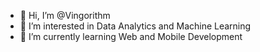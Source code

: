 - 👋 Hi, I’m @Vingorithm
- 👀 I’m interested in Data Analytics and Machine Learning
- 🌱 I’m currently learning Web and Mobile Development

<!---
Vingorithm/Vingorithm is a ✨ special ✨ repository because its `README.md` (this file) appears on your GitHub profile.
You can click the Preview link to take a look at your changes.
--->
